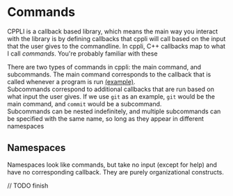 # Commands
CPPLI is a callback based library, 
which means the main way you interact with the library is by defining callbacks that cppli will call based on the input that the user gives to the commandline.
In cppli, C++ callbacks map to what I call _commands_. You're probably familiar with these


There are two types of commands in cppli: the main command, and subcommands.
The main command corresponds to the callback that is called whenever a program is run [(example)](../examples/0-echo.cpp).  
Subcommands correspond to additional callbacks that are run based on what input the user gives. 
If we use `git` as an example, `git` would be the main command, and `commit` would be a subcommand.  
Subcommands can be nested indefinitely, and multiple subcommands can be specified with the same name, 
so long as they appear in different namespaces

## Namespaces
Namespaces look like commands, but take no input (except for help) and have no corresponding callback.
They are purely organizational constructs. 

// TODO finish